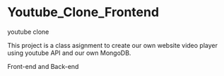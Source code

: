 # Youtube_Clone_Frontend
youtube clone 

This project is a class asignment to create our own website video player using youtube API and our own MongoDB.

Front-end and Back-end 
